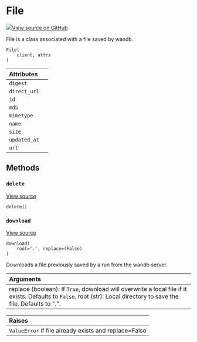 # File

[![](https://www.tensorflow.org/images/GitHub-Mark-32px.png)View source on GitHub](https://www.github.com/wandb/client/tree/7bbc4a4eac8eeb2bf37a62ce519e0de61c67eadf/wandb/apis/public.py#L1636-L1739)

File is a class associated with a file saved by wandb.

```text
File(
    client, attrs
)
```

| Attributes |  |
| :--- | :--- |
|  `digest` |  |
|  `direct_url` |  |
|  `id` |  |
|  `md5` |  |
|  `mimetype` |  |
|  `name` |  |
|  `size` |  |
|  `updated_at` |  |
|  `url` |  |

## Methods

### `delete` <a id="delete"></a>

[View source](https://www.github.com/wandb/client/tree/7bbc4a4eac8eeb2bf37a62ce519e0de61c67eadf/wandb/apis/public.py#L1719-L1732)

```text
delete()
```

### `download` <a id="download"></a>

[View source](https://www.github.com/wandb/client/tree/7bbc4a4eac8eeb2bf37a62ce519e0de61c67eadf/wandb/apis/public.py#L1696-L1717)

```text
download(
    root='.', replace=(False)
)
```

Downloads a file previously saved by a run from the wandb server.

| Arguments |
| :--- |
|  replace \(boolean\): If `True`, download will overwrite a local file if it exists. Defaults to `False`. root \(str\): Local directory to save the file. Defaults to ".". |

| Raises |
| :--- |
|  `ValueError` if file already exists and replace=False |


